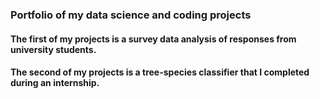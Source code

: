 ### Portfolio of my data science and coding projects

#### The first of my projects is a survey data analysis of responses from university students. 
#### The second of my projects is a tree-species classifier that I completed during an internship. 
